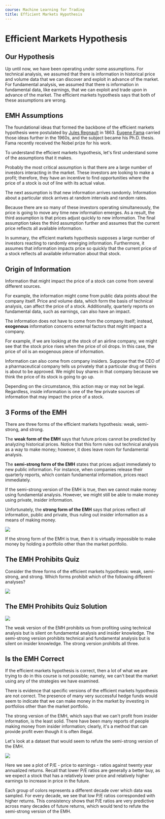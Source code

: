 ```yaml
---
course: Machine Learning for Trading
title: Efficient Markets Hypothesis
---
```


# Efficient Markets Hypothesis

## Our Hypothesis

Up until now, we have been operating under some assumptions. For technical analysis, we assumed that there is information in historical price and volume data that we can discover and exploit in advance of the market. For fundamental analysis, we assumed that there is information in fundamental data, like earnings, that we can exploit and trade upon in advance of the market. The efficient markets hypothesis says that both of these assumptions are wrong.

## EMH Assumptions

The foundational ideas that formed the backbone of the efficient markets hypothesis were postulated by [Jules Regnault](https://en.wikipedia.org/wiki/Jules_Regnault) in 1863. [Eugene Fama](https://en.wikipedia.org/wiki/Eugene_Fama) carried those ideas further in the 1960s, and the subject became his Ph.D. thesis. Fama recently received the Nobel prize for his work.

To understand the efficient markets hypothesis, let's first understand some of the assumptions that it makes.

Probably the most critical assumption is that there are a large number of investors interacting in the market. These investors are looking to make a profit; therefore, they have an incentive to find opportunities where the price of a stock is out of line with its actual value.

The next assumption is that new information arrives randomly. Information about a particular stock arrives at random intervals and random rates.

Because there are so many of these investors operating simultaneously, the price is going to move any time new information emerges. As a result, the third assumption is that prices adjust quickly to new information. The final assumption takes the third assumption further and assumes that the current price reflects all available information.

In summary, the efficient markets hypothesis supposes a large number of investors reacting to randomly emerging information. Furthermore, it assumes that information impacts price so quickly that the current price of a stock reflects all available information about that stock.

## Origin of Information

Information that might impact the price of a stock can come from several different sources.

For example, the information might come from public data points about the company itself. Price and volume data, which form the basis of technical analysis, can affect the price of a stock. Additionally, quarterly reports on fundamental data, such as earnings, can also have an impact.

The information does not have to come from the company itself; instead, **exogenous** information concerns external factors that might impact a company.

For example, if we are looking at the stock of an airline company, we might see that the stock price rises when the price of oil drops. In this case, the price of oil is an exogenous piece of information.

Information can also come from company insiders. Suppose that the CEO of a pharmaceutical company tells us privately that a particular drug of theirs is about to be approved. We might buy shares in that company because we think the price of its stock is going to go up.

Depending on the circumstance, this action may or may not be legal. Regardless, inside information is one of the few private sources of information that may impact the price of a stock.

## 3 Forms of the EMH

There are three forms of the efficient markets hypothesis: weak, semi-strong, and strong.

The **weak form of the EMH** says that future prices cannot be predicted by analyzing historical prices. Notice that this form rules out technical analysis as a way to make money; however, it does leave room for fundamental analysis.

The **semi-strong form of the EMH** states that prices adjust immediately to new public information. For instance, when companies release their quarterly reports, which contain fundamental information, prices react immediately.

If the semi-strong version of the EMH is true, then we cannot make money using fundamental analysis. However, we might still be able to make money using private, insider information.

Unfortunately, the **strong form of the EMH** says that prices reflect *all* information, public and private, thus ruling out insider information as a means of making money.

![](https://assets.omscs-notes.com/images/notes/machine-learning-trading/2020-03-08-21-48-24.png)

If the strong form of the EMH is true, then it is virtually impossible to make money by holding a portfolio other than the market portfolio.

## The EMH Prohibits Quiz

Consider the three forms of the efficient markets hypothesis: weak, semi-strong, and strong. Which forms prohibit which of the following different analyses?

![](https://assets.omscs-notes.com/images/notes/machine-learning-trading/2020-03-08-22-25-06.png)

## The EMH Prohibits Quiz Solution

![](https://assets.omscs-notes.com/images/notes/machine-learning-trading/2020-03-08-22-31-43.png)

The weak version of the EMH prohibits us from profiting using technical analysis but is silent on fundamental analysis and insider knowledge. The semi-strong version prohibits technical and fundamental analysis but is silent on insider knowledge. The strong version prohibits all three.

## Is the EMH Correct

If the efficient markets hypothesis is correct, then a lot of what we are trying to do in this course is not possible; namely, we can't beat the market using any of the strategies we have examined.

There is evidence that specific versions of the efficient markets hypothesis are not correct. The presence of many very successful hedge funds would seem to indicate that we can make money in the market by investing in portfolios other than the market portfolio.

The strong version of the EMH, which says that we can't profit from insider information, is the least solid. There have been many reports of people making money from insider information; clearly, it's a method that can provide profit even though it is often illegal.

Let's look at a dataset that would seem to refute the semi-strong version of the EMH.

![](https://assets.omscs-notes.com/images/notes/machine-learning-trading/2020-03-09-09-13-16.png)

Here we see a plot of P/E - price to earnings - ratios against twenty year annualized returns. Recall that lower P/E ratios are generally a better buy, as we expect a stock that has a relatively lower price and relatively higher earnings to increase in price in the future.

Each group of colors represents a different decade over which data was sampled. For every decade, we see that low P/E ratios corresponded with higher returns. This consistency shows that P/E ratios are very predictive across many decades of future returns, which would tend to refute the semi-strong version of the EMH.
